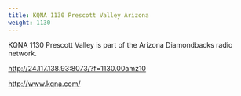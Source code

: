```yaml
---
title: KQNA 1130 Prescott Valley Arizona
weight: 1130
---
```

KQNA 1130 Prescott Valley is part of the Arizona Diamondbacks
radio network.

http://24.117.138.93:8073/?f=1130.00amz10

http://www.kqna.com/
